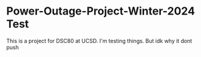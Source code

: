 # Power-Outage-Project-Winter-2024 Test
This is a project for DSC80 at UCSD.
I'm testing things. But idk why it dont push
